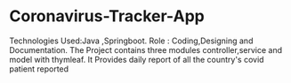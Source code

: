 # Coronavirus-Tracker-App
Technologies Used:Java ,Springboot.
Role : Coding,Designing and Documentation.
The Project contains three modules controller,service and model with thymleaf.
It Provides daily report of all the country's covid patient reported
